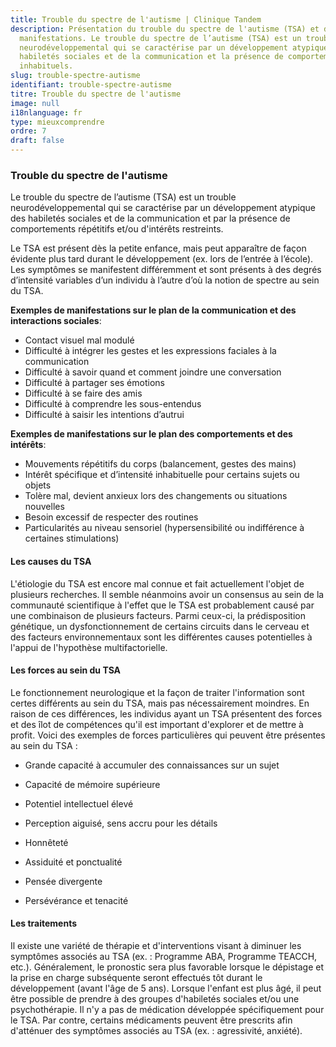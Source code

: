 ```yaml
---
title: Trouble du spectre de l'autisme | Clinique Tandem
description: Présentation du trouble du spectre de l'autisme (TSA) et de ses
  manifestations. Le trouble du spectre de l’autisme (TSA) est un trouble
  neurodéveloppemental qui se caractérise par un développement atypique des
  habiletés sociales et de la communication et la présence de comportements
  inhabituels.
slug: trouble-spectre-autisme
identifiant: trouble-spectre-autisme
titre: Trouble du spectre de l'autisme
image: null
i18nlanguage: fr
type: mieuxcomprendre
ordre: 7
draft: false
---
```

### **Trouble du spectre de l'autisme**

Le trouble du spectre de l’autisme (TSA) est un trouble neurodéveloppemental qui se caractérise par un développement atypique des habiletés sociales et de la communication et par la présence de comportements répétitifs et/ou d'intérêts restreints. 

Le TSA est présent dès la petite enfance, mais peut apparaître de façon évidente plus tard durant le développement (ex. lors de l’entrée à l’école). Les symptômes se manifestent différemment et sont présents à des degrés d’intensité variables d’un individu à l’autre d’où la notion de spectre au sein du TSA.

**Exemples de manifestations sur le plan de la communication et des interactions sociales**:

* Contact visuel mal modulé
* Difficulté à intégrer les gestes et les expressions faciales à la communication
* Difficulté à savoir quand et comment joindre une conversation
* Difficulté à partager ses émotions
* Difficulté à se faire des amis
* Difficulté à comprendre les sous-entendus
* Difficulté à saisir les intentions d’autrui

**Exemples de manifestations sur le plan des comportements et des intérêts**:

* Mouvements répétitifs du corps (balancement, gestes des mains)
* Intérêt spécifique et d’intensité inhabituelle pour certains sujets ou objets
* Tolère mal, devient anxieux lors des changements ou situations nouvelles
* Besoin excessif de respecter des routines
* Particularités au niveau sensoriel (hypersensibilité ou indifférence à certaines stimulations)

#### Les causes du TSA

L'étiologie du TSA est encore mal connue et fait actuellement l'objet de plusieurs recherches. Il semble néanmoins avoir un consensus au sein de la communauté scientifique à l'effet que le TSA est probablement causé par une combinaison de plusieurs facteurs. Parmi ceux-ci, la prédisposition génétique, un dysfonctionnement de certains circuits dans le cerveau et des facteurs environnementaux sont les différentes causes potentielles à l'appui de l'hypothèse multifactorielle.

#### Les forces au sein du TSA

Le fonctionnement neurologique et la façon de traiter l'information sont certes différents au sein du TSA, mais pas nécessairement moindres. En raison de ces différences, les individus ayant un TSA présentent  des forces et des îlot de compétences qu'il est important d'explorer et de mettre à profit. Voici des exemples de forces particulières qui peuvent être présentes au sein du TSA :

* Grande capacité à accumuler des connaissances sur un sujet

* Capacité de mémoire supérieure

* Potentiel intellectuel élevé

* Perception aiguisé, sens accru pour les détails

* Honnêteté

* Assiduité et ponctualité

* Pensée divergente

* Persévérance et tenacité

#### Les traitements

Il existe une variété de thérapie et d'interventions visant à diminuer les symptômes associés au TSA (ex. : Programme ABA, Programme TEACCH, etc.). Généralement, le pronostic sera plus favorable lorsque le dépistage et la prise en charge subséquente seront effectués tôt durant le développement (avant l'âge de 5 ans). Lorsque l'enfant est plus âgé, il peut être possible de prendre à des groupes d'habiletés sociales et/ou une psychothérapie. Il n'y a pas de médication développée spécifiquement pour le TSA. Par contre, certains médicaments peuvent être prescrits afin d'atténuer des symptômes associés au TSA (ex. : agressivité, anxiété).